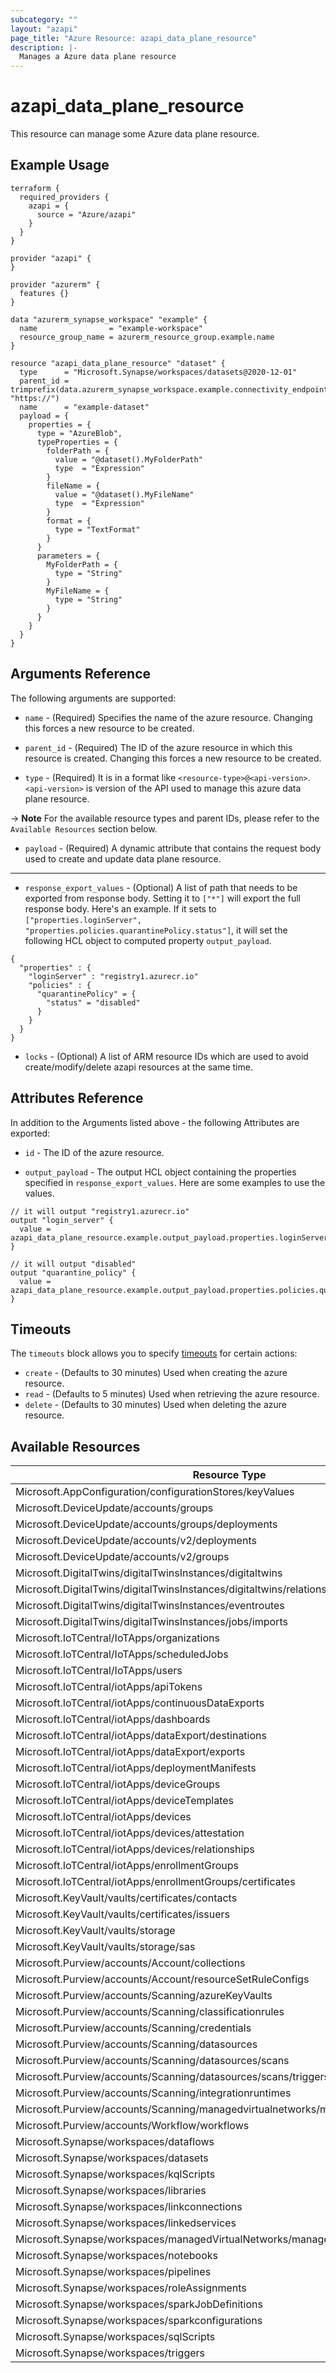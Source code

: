 ```yaml
---
subcategory: ""
layout: "azapi"
page_title: "Azure Resource: azapi_data_plane_resource"
description: |-
  Manages a Azure data plane resource
---
```


# azapi_data_plane_resource

This resource can manage some Azure data plane resource.

## Example Usage

```hcl
terraform {
  required_providers {
    azapi = {
      source = "Azure/azapi"
    }
  }
}

provider "azapi" {
}

provider "azurerm" {
  features {}
}

data "azurerm_synapse_workspace" "example" {
  name                = "example-workspace"
  resource_group_name = azurerm_resource_group.example.name
}

resource "azapi_data_plane_resource" "dataset" {
  type      = "Microsoft.Synapse/workspaces/datasets@2020-12-01"
  parent_id = trimprefix(data.azurerm_synapse_workspace.example.connectivity_endpoints.dev, "https://")
  name      = "example-dataset"
  payload = {
    properties = {
      type = "AzureBlob",
      typeProperties = {
        folderPath = {
          value = "@dataset().MyFolderPath"
          type  = "Expression"
        }
        fileName = {
          value = "@dataset().MyFileName"
          type  = "Expression"
        }
        format = {
          type = "TextFormat"
        }
      }
      parameters = {
        MyFolderPath = {
          type = "String"
        }
        MyFileName = {
          type = "String"
        }
      }
    }
  }
}

```

## Arguments Reference

The following arguments are supported:

* `name` - (Required) Specifies the name of the azure resource. Changing this forces a new resource to be created. 

* `parent_id` - (Required) The ID of the azure resource in which this resource is created. Changing this forces a new resource to be created. 

* `type` - (Required) It is in a format like `<resource-type>@<api-version>`. `<api-version>` is version of the API used to manage this azure data plane resource.

-> **Note** For the available resource types and parent IDs, please refer to the `Available Resources` section below.

* `payload` - (Required) A dynamic attribute that contains the request body used to create and update data plane resource. 

---

* `response_export_values` - (Optional) A list of path that needs to be exported from response body.
  Setting it to `["*"]` will export the full response body.
  Here's an example. If it sets to `["properties.loginServer", "properties.policies.quarantinePolicy.status"]`, it will set the following HCL object to computed property `output_payload`.
```
{
  "properties" : {
    "loginServer" : "registry1.azurecr.io"
    "policies" : {
      "quarantinePolicy" = {
        "status" = "disabled"
      }
    }
  }
}
```

* `locks` - (Optional) A list of ARM resource IDs which are used to avoid create/modify/delete azapi resources at the same time.

## Attributes Reference

In addition to the Arguments listed above - the following Attributes are exported:

* `id` - The ID of the azure resource.

* `output_payload` - The output HCL object containing the properties specified in `response_export_values`. Here are some examples to use the values.
```
// it will output "registry1.azurecr.io"
output "login_server" {
  value = azapi_data_plane_resource.example.output_payload.properties.loginServer
}

// it will output "disabled"
output "quarantine_policy" {
  value = azapi_data_plane_resource.example.output_payload.properties.policies.quarantinePolicy.status
}
```

## Timeouts

The `timeouts` block allows you to specify [timeouts](https://www.terraform.io/docs/configuration/resources.html#timeouts) for certain actions:

* `create` - (Defaults to 30 minutes) Used when creating the azure resource.
* `read` - (Defaults to 5 minutes) Used when retrieving the azure resource.
* `delete` - (Defaults to 30 minutes) Used when deleting the azure resource.

## Available Resources
| Resource Type | URL | Parent ID Example                                                                           |
| --- | --- |---------------------------------------------------------------------------------------------|
| Microsoft.AppConfiguration/configurationStores/keyValues | /kv/{key} | {storeName}.azconfig.io                                                                     |
| Microsoft.DeviceUpdate/accounts/groups | /deviceupdate/{instanceId}/management/groups/{groupId} | {accountName}.api.adu.microsoft.com/deviceupdate/{instanceName}                             |
| Microsoft.DeviceUpdate/accounts/groups/deployments | /deviceUpdate/{instanceId}/management/groups/{groupId}/deployments/{deploymentId} | {accountName}.api.adu.microsoft.com/deviceupdate/{instanceName}/management/groups/{groupId} |
| Microsoft.DeviceUpdate/accounts/v2/deployments | /deviceupdate/{instanceId}/v2/management/deployments/{deploymentId} | {accountName}.api.adu.microsoft.com/deviceupdate/{instanceName}                             |
| Microsoft.DeviceUpdate/accounts/v2/groups | /deviceupdate/{instanceId}/v2/management/groups/{groupId} | {accountName}.api.adu.microsoft.com/deviceupdate/{instanceName}                             |
| Microsoft.DigitalTwins/digitalTwinsInstances/digitaltwins | /digitaltwins/{id} | {instanceName}.api.weu.digitaltwins.azure.net                                               |
| Microsoft.DigitalTwins/digitalTwinsInstances/digitaltwins/relationships | /digitaltwins/{id}/relationships/{relationshipId} | {instanceName}.api.weu.digitaltwins.azure.net/digitaltwins/{digitalTwinId}                  |
| Microsoft.DigitalTwins/digitalTwinsInstances/eventroutes | /eventroutes/{id} | {instanceName}.api.weu.digitaltwins.azure.net                                               |
| Microsoft.DigitalTwins/digitalTwinsInstances/jobs/imports | /jobs/imports/{id} | {instanceName}.api.weu.digitaltwins.azure.net                                               |
| Microsoft.IoTCentral/IoTApps/organizations | /organizations/{organizationId} | {appSubdomain}.azureiotcentral.com                                                          |
| Microsoft.IoTCentral/IoTApps/scheduledJobs | /scheduledJobs/{scheduledJobId} | {appSubdomain}.azureiotcentral.com                                                          |
| Microsoft.IoTCentral/IoTApps/users | /users/{userId} | {appSubdomain}.azureiotcentral.com                                                          |
| Microsoft.IoTCentral/iotApps/apiTokens | /apiTokens/{tokenId} | {appSubdomain}.azureiotcentral.com                                                          |
| Microsoft.IoTCentral/iotApps/continuousDataExports | /continuousDataExports/{exportId} | {appSubdomain}.azureiotcentral.com                                                          |
| Microsoft.IoTCentral/iotApps/dashboards | /dashboards/{dashboardId} | {appSubdomain}.azureiotcentral.com                                                          |
| Microsoft.IoTCentral/iotApps/dataExport/destinations | /dataExport/destinations/{destinationId} | {appSubdomain}.azureiotcentral.com                                                          |
| Microsoft.IoTCentral/iotApps/dataExport/exports | /dataExport/exports/{exportId} | {appSubdomain}.azureiotcentral.com                                                          |
| Microsoft.IoTCentral/iotApps/deploymentManifests | /deploymentManifests/{deploymentManifestId} | {appSubdomain}.azureiotcentral.com                                                          |
| Microsoft.IoTCentral/iotApps/deviceGroups | /deviceGroups/{deviceGroupId} | {appSubdomain}.azureiotcentral.com                                                          |
| Microsoft.IoTCentral/iotApps/deviceTemplates | /deviceTemplates/{deviceTemplateId} | {appSubdomain}.azureiotcentral.com                                                          |
| Microsoft.IoTCentral/iotApps/devices | /devices/{deviceId} | {appSubdomain}.azureiotcentral.com                                                          |
| Microsoft.IoTCentral/iotApps/devices/attestation | /devices/{deviceId}/attestation | {appSubdomain}.azureiotcentral.com                                                          |
| Microsoft.IoTCentral/iotApps/devices/relationships | /devices/{deviceId}/relationships/{relationshipId} | {appSubdomain}.azureiotcentral.com/devices/{deviceId}                                       |
| Microsoft.IoTCentral/iotApps/enrollmentGroups | /enrollmentGroups/{enrollmentGroupId} | {appSubdomain}.azureiotcentral.com                                                          |
| Microsoft.IoTCentral/iotApps/enrollmentGroups/certificates | /enrollmentGroups/{enrollmentGroupId}/certificates/{entry} | {appSubdomain}.azureiotcentral.com/enrollmentGroups/{enrollmentGroupId}                     |
| Microsoft.KeyVault/vaults/certificates/contacts | /certificates/contacts | {vaultName}.vault.azure.net                                                                 |
| Microsoft.KeyVault/vaults/certificates/issuers | /certificates/issuers/{issuer-name} | {vaultName}.vault.azure.net                                                                 |
| Microsoft.KeyVault/vaults/storage | /storage/{storage-account-name} | {vaultName}.vault.azure.net                                                                 |
| Microsoft.KeyVault/vaults/storage/sas | /storage/{storage-account-name}/sas/{sas-definition-name} | {vaultName}.vault.azure.net/storage/{storage-account-name}                                  |
| Microsoft.Purview/accounts/Account/collections | /collections/{collectionName} | {accountName}.purview.azure.com                                                             |
| Microsoft.Purview/accounts/Account/resourceSetRuleConfigs | /resourceSetRuleConfigs/defaultResourceSetRuleConfig | {accountName}.purview.azure.com                                                             |
| Microsoft.Purview/accounts/Scanning/azureKeyVaults | /azureKeyVaults/{azureKeyVaultName} | {accountName}.purview.azure.com/scan                                                        |
| Microsoft.Purview/accounts/Scanning/classificationrules | /classificationrules/{classificationRuleName} | {accountName}.purview.azure.com/scan                                                        |
| Microsoft.Purview/accounts/Scanning/credentials | /credentials/{credentialName} | {accountName}.purview.azure.com/scan                                                        |
| Microsoft.Purview/accounts/Scanning/datasources | /datasources/{dataSourceName} | {accountName}.purview.azure.com/scan                                                        |
| Microsoft.Purview/accounts/Scanning/datasources/scans | /datasources/{dataSourceName}/scans/{scanName} | {accountName}.purview.azure.com/scan/datasources/{dataSourceName}                           |
| Microsoft.Purview/accounts/Scanning/datasources/scans/triggers | /datasources/{dataSourceName}/scans/{scanName}/triggers/default | {accountName}.purview.azure.com/scan/datasources/{dataSourceName}/scans/{scanName}          |
| Microsoft.Purview/accounts/Scanning/integrationruntimes | /integrationruntimes/{integrationRuntimeName} | {accountName}.purview.azure.com/scan                                                        |
| Microsoft.Purview/accounts/Scanning/managedvirtualnetworks/managedprivateendpoints | /managedvirtualnetworks/{managedVirtualNetworkName}/managedprivateendpoints/{managedPrivateEndpointName} | {accountName}.purview.azure.com/scan/managedvirtualnetworks/{managedVirtualNetworkName}     |
| Microsoft.Purview/accounts/Workflow/workflows | /workflows/{workflowId} | {accountName}.purview.azure.com                                                             |
| Microsoft.Synapse/workspaces/dataflows | /dataflows/{dataFlowName} | {workspaceName}.dev.azuresynapse.net                                                        |
| Microsoft.Synapse/workspaces/datasets | /datasets/{datasetName} | {workspaceName}.dev.azuresynapse.net                                                        |
| Microsoft.Synapse/workspaces/kqlScripts | /kqlScripts/{kqlScriptName} | {workspaceName}.dev.azuresynapse.net                                                        |
| Microsoft.Synapse/workspaces/libraries | /libraries/{libraryName} | {workspaceName}.dev.azuresynapse.net                                                        |
| Microsoft.Synapse/workspaces/linkconnections | /linkconnections/{linkConnectionName} | {workspaceName}.dev.azuresynapse.net                                                        |
| Microsoft.Synapse/workspaces/linkedservices | /linkedservices/{linkedServiceName} | {workspaceName}.dev.azuresynapse.net                                                        |
| Microsoft.Synapse/workspaces/managedVirtualNetworks/managedPrivateEndpoints | /managedVirtualNetworks/{managedVirtualNetworkName}/managedPrivateEndpoints/{managedPrivateEndpointName} | {workspaceName}.dev.azuresynapse.net/managedVirtualNetworks/{managedVirtualNetworkName}     |
| Microsoft.Synapse/workspaces/notebooks | /notebooks/{notebookName} | {workspaceName}.dev.azuresynapse.net                                                        |
| Microsoft.Synapse/workspaces/pipelines | /pipelines/{pipelineName} | {workspaceName}.dev.azuresynapse.net                                                        |
| Microsoft.Synapse/workspaces/roleAssignments | /roleAssignments/{roleAssignmentId} | {workspaceName}.dev.azuresynapse.net                                                        |
| Microsoft.Synapse/workspaces/sparkJobDefinitions | /sparkJobDefinitions/{sparkJobDefinitionName} | {workspaceName}.dev.azuresynapse.net                                                        |
| Microsoft.Synapse/workspaces/sparkconfigurations | /sparkconfigurations/{sparkConfigurationName} | {workspaceName}.dev.azuresynapse.net                                                        |
| Microsoft.Synapse/workspaces/sqlScripts | /sqlScripts/{sqlScriptName} | {workspaceName}.dev.azuresynapse.net                                                        |
| Microsoft.Synapse/workspaces/triggers | /triggers/{triggerName} | {workspaceName}.dev.azuresynapse.net                                                        |
